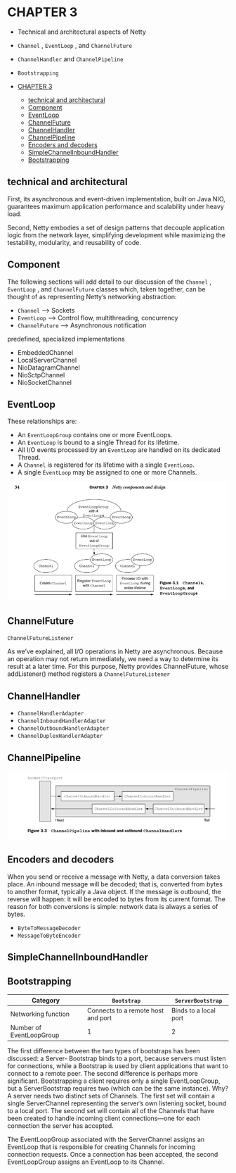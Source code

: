# CHAPTER 3

- Technical and architectural aspects of Netty
- `Channel` , `EventLoop` , and `ChannelFuture`
- `ChannelHandler` and `ChannelPipeline`
- `Bootstrapping`

- [CHAPTER 3](#chapter-3)
  - [technical and architectural](#technical-and-architectural)
  - [Component](#component)
  - [EventLoop](#eventloop)
  - [ChannelFuture](#channelfuture)
  - [ChannelHandler](#channelhandler)
  - [ChannelPipeline](#channelpipeline)
  - [Encoders and decoders](#encoders-and-decoders)
  - [SimpleChannelInboundHandler](#simplechannelinboundhandler)
  - [Bootstrapping](#bootstrapping)

## technical and architectural

First, its asynchronous and event-driven implementation, built on Java NIO, guarantees maximum
application performance and scalability under heavy load. 

Second, Netty embodies a set of design patterns that decouple application logic from the network layer, simplifying
development while maximizing the testability, modularity, and reusability of code.

## Component

The following sections will add detail to our discussion of the `Channel` , `EventLoop` ,
and `ChannelFuture` classes which, taken together, can be thought of as representing
Netty’s networking abstraction:

- `Channel` —> Sockets
- `EventLoop` —> Control flow, multithreading, concurrency
- `ChannelFuture` —> Asynchronous notification

predefined, specialized implementations

- EmbeddedChannel
- LocalServerChannel
- NioDatagramChannel
- NioSctpChannel
- NioSocketChannel

## EventLoop

These relationships are:

- An `EventLoopGroup` contains one or more EventLoops.
- An `EventLoop` is bound to a single Thread for its lifetime.
- All I/O events processed by an `EventLoop` are handled on its dedicated Thread.
- A `Channel` is registered for its lifetime with a single `EventLoop`.
- A single `EventLoop` may be assigned to one or more Channels.

![Netty components and design](images/netty-in-action-components-and-design.png)

## ChannelFuture

`ChannelFutureListener`

As we’ve explained, all I/O operations in Netty are asynchronous. Because an operation
may not return immediately, we need a way to determine its result at a later time.
For this purpose, Netty provides ChannelFuture, whose addListener() method registers
a `ChannelFutureListener`

## ChannelHandler

- `ChannelHandlerAdapter`
- `ChannelInboundHandlerAdapter`
- `ChannelOutboundHandlerAdapter`
- `ChannelDuplexHandlerAdapter`

## ChannelPipeline

![ChannelPipeline](images/netty-in-action-channel-pipe-line.png)

## Encoders and decoders

When you send or receive a message with Netty, a data conversion takes place. An
inbound message will be decoded; that is, converted from bytes to another format, typically
a Java object. If the message is outbound, the reverse will happen: it will be
encoded to bytes from its current format. The reason for both conversions is simple:
network data is always a series of bytes.

- `ByteToMessageDecoder`
- `MessageToByteEncoder`

## SimpleChannelInboundHandler

## Bootstrapping

| Category                 | `Bootstrap`                        | `ServerBootstrap`     |
| ------------------------ | ---------------------------------- | --------------------- |
| Networking function      | Connects to a remote host and port | Binds to a local port |
| Number of EventLoopGroup | 1                                  | 2                     |

The first difference between the two types of bootstraps has been discussed: a Server-
Bootstrap binds to a port, because servers must listen for connections, while a Bootstrap
is used by client applications that want to connect to a remote peer.
The second difference is perhaps more significant. Bootstrapping a client requires
only a single EventLoopGroup, but a ServerBootstrap requires two (which can be the
same instance). Why?
A server needs two distinct sets of Channels. The first set will contain a single
ServerChannel representing the server’s own listening socket, bound to a local port.
The second set will contain all of the Channels that have been created to handle incoming
client connections—one for each connection the server has accepted.

The EventLoopGroup associated with the ServerChannel assigns an EventLoop
that is responsible for creating Channels for incoming connection requests. Once a
connection has been accepted, the second EventLoopGroup assigns an EventLoop to
its Channel.
